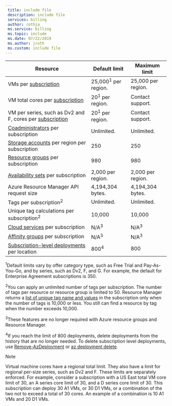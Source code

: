 ```yaml
---
 title: include file
 description: include file
 services: billing
 author: rothja
 ms.service: billing
 ms.topic: include
 ms.date: 07/22/2019
 ms.author: jroth
 ms.custom: include file
---
```


| Resource | Default limit | Maximum limit |
| --- | --- | --- |
| VMs per [subscription](../articles/billing-buy-sign-up-azure-subscription.md) |25,000<sup>1</sup> per region. |25,000 per region. |
| VM total cores per [subscription](../articles/billing-buy-sign-up-azure-subscription.md) |20<sup>1</sup> per region. | Contact support. |
| VM per series, such as Dv2 and F, cores per [subscription](../articles/billing-buy-sign-up-azure-subscription.md) |20<sup>1</sup> per region. | Contact support. |
| [Coadministrators](../articles/billing-add-change-azure-subscription-administrator.md) per subscription |Unlimited. |Unlimited. |
| [Storage accounts](../articles/storage/common/storage-quickstart-create-account.md) per region per subscription |250 |250 |
| [Resource groups](../articles/azure-resource-manager/resource-group-overview.md) per subscription |980 |980 |
| [Availability sets](../articles/virtual-machines/windows/manage-availability.md#configure-multiple-virtual-machines-in-an-availability-set-for-redundancy) per subscription |2,000 per region. |2,000 per region. |
| Azure Resource Manager API request size |4,194,304 bytes. |4,194,304 bytes. |
| Tags per subscription<sup>2</sup> |Unlimited. |Unlimited. |
| Unique tag calculations per subscription<sup>2</sup> | 10,000 | 10,000 |
| [Cloud services](../articles/cloud-services/cloud-services-choose-me.md) per subscription |N/A<sup>3</sup> |N/A<sup>3</sup> |
| [Affinity groups](../articles/virtual-network/virtual-networks-migrate-to-regional-vnet.md) per subscription |N/A<sup>3</sup> |N/A<sup>3</sup> |
| [Subscription-level deployments](../articles/azure-resource-manager/deploy-to-subscription.md) per location | 800<sup>4</sup> | 800 |

<sup>1</sup>Default limits vary by offer category type, such as Free Trial and Pay-As-You-Go, and by series, such as Dv2, F, and G. For example, the default for Enterprise Agreement subscriptions is 350.

<sup>2</sup>You can apply an unlimited number of tags per subscription. The number of tags per resource or resource group is limited to 50. Resource Manager returns a [list of unique tag name and values](/rest/api/resources/tags) in the subscription only when the number of tags is 10,000 or less. You still can find a resource by tag when the number exceeds 10,000.  

<sup>3</sup>These features are no longer required with Azure resource groups and Resource Manager.

<sup>4</sup>If you reach the limit of 800 deployments, delete deployments from the history that are no longer needed. To delete subscription level deployments, use [Remove-AzDeployment](/powershell/module/az.resources/Remove-AzDeployment) or [az deployment delete](/cli/azure/deployment?view=azure-cli-latest#az-deployment-delete).

> [!NOTE]
> Virtual machine cores have a regional total limit. They also have a limit for regional per-size series, such as Dv2 and F. These limits are separately enforced. For example, consider a subscription with a US East total VM core limit of 30, an A series core limit of 30, and a D series core limit of 30. This subscription can deploy 30 A1 VMs, or 30 D1 VMs, or a combination of the two not to exceed a total of 30 cores. An example of a combination is 10 A1 VMs and 20 D1 VMs.  
> <!-- -->
> 
> 

